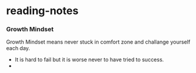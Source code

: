 # reading-notes
### Growth Mindset
Growth Mindset means never stuck in comfort zone and challange yourself each day. 
- It is hard to fail but it is worse never to have tried to success.
- 
